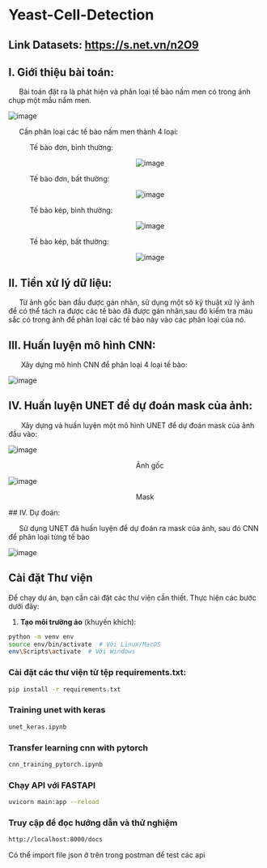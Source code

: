 # Yeast-Cell-Detection
## Link Datasets: https://s.net.vn/n2O9

## I. Giới thiệu bài toán:
&ensp;&ensp;&ensp;Bài toán đặt ra là phát hiện và phân loại tế bào nấm men có trong ảnh chụp một mẫu nấm men.

![image](https://github.com/user-attachments/assets/d3f6028f-357d-49a3-aac8-fe4020980e90)

<p>&ensp;&ensp;&ensp;Cần phân loại các tế bào nấm men thành 4 loại:</p>
<p>&ensp;&ensp;&ensp;&ensp;&ensp;&ensp;Tế bào đơn, bình thường:  </p> 

&emsp;&emsp;&emsp;&emsp;&emsp;&emsp;&emsp;&emsp;&emsp;&emsp;&emsp;&emsp;&emsp;&emsp;&emsp;&emsp;&emsp;&emsp;![image](https://github.com/user-attachments/assets/6c86edea-d819-4adf-9003-67501c3c780b)

<p>&ensp;&ensp;&ensp;&ensp;&ensp;&ensp;Tế bào đơn, bất thường:  </p> 

&emsp;&emsp;&emsp;&emsp;&emsp;&emsp;&emsp;&emsp;&emsp;&emsp;&emsp;&emsp;&emsp;&emsp;&emsp;&emsp;&emsp;&emsp;![image](https://github.com/user-attachments/assets/cc669829-738a-44d2-8069-6ddb36e835ec)


<p>&ensp;&ensp;&ensp;&ensp;&ensp;&ensp;Tế bào kép, bình thường:  </p> 

&emsp;&emsp;&emsp;&emsp;&emsp;&emsp;&emsp;&emsp;&emsp;&emsp;&emsp;&emsp;&emsp;&emsp;&emsp;&emsp;&emsp;&emsp;![image](https://github.com/user-attachments/assets/aff5b79e-e764-4d91-9c44-2e68d1bfbd4d)


<p>&ensp;&ensp;&ensp;&ensp;&ensp;&ensp;Tế bào kép, bất thường:  </p> 

&emsp;&emsp;&emsp;&emsp;&emsp;&emsp;&emsp;&emsp;&emsp;&emsp;&emsp;&emsp;&emsp;&emsp;&emsp;&emsp;&emsp;&emsp;![image](https://github.com/user-attachments/assets/9374aacc-6e74-4f2d-b6d9-ffeddba42586)


## II. Tiền xử lý dữ liệu:
&ensp;&ensp;&ensp;Từ ảnh gốc ban đầu được gán nhãn, sử dụng một sô kỹ thuật xử lý ảnh để có thể tách ra được các tế bào đã được gán nhãn,sau đó kiểm tra màu sắc có trong ảnh để phân loại các tế bào này vào các phân loại của nó.

## III. Huấn luyện mô hình CNN:
&ensp;&ensp;&ensp; Xây dựng mô hình CNN để phân loại 4 loại tế bào:

![image](https://github.com/user-attachments/assets/a8f9a018-d128-4118-bffc-84c013eeaa17)

## IV. Huấn luyện UNET để dự đoán mask của ảnh:
&ensp;&ensp;&ensp; Xây dựng và huấn luyện một mô hình UNET để dự đoán mask của ảnh đầu vào:

![image](https://github.com/user-attachments/assets/ea788cd9-be7b-4e7a-b708-e7c80b4c88b1)
<p>&emsp;&emsp;&emsp;&emsp;&emsp;&emsp;&emsp;&emsp;&emsp;&emsp;&emsp;&emsp;&emsp;&emsp;&emsp;&emsp;&emsp;&emsp;Ảnh gốc</p>

![image](https://github.com/user-attachments/assets/ba09b0eb-3823-4b5c-8454-9ee3f3c51f11)
<p>&emsp;&emsp;&emsp;&emsp;&emsp;&emsp;&emsp;&emsp;&emsp;&emsp;&emsp;&emsp;&emsp;&emsp;&emsp;&emsp;&emsp;&emsp;Mask</p>
## IV. Dự đoán:

&ensp;&ensp;&ensp;Sử dụng UNET đã huấn luyện để dự đoán ra mask của ảnh, sau đó CNN để phân loại từng tế bào

![image](https://github.com/user-attachments/assets/7f52f81b-4405-4c1b-9767-6e165b5d543d)
## Cài đặt Thư viện

Để chạy dự án, bạn cần cài đặt các thư viện cần thiết. Thực hiện các bước dưới đây:

1. **Tạo môi trường ảo** (khuyến khích):

```bash
python -m venv env
source env/bin/activate  # Với Linux/MacOS
env\Scripts\activate  # Với Windows
```
### Cài đặt các thư viện từ tệp requirements.txt:

```bash
pip install -r requirements.txt
```
### Training unet with keras
```bash
unet_keras.ipynb
```
### Transfer learning cnn with pytorch
```bash
cnn_training_pytorch.ipynb
```
### Chạy API với FASTAPI
```bash
uvicorn main:app --reload
```
### Truy cập để đọc hướng dẫn và thử nghiệm
```bash
http://localhost:8000/docs
```
Có thể import file json ở trên trong postman để test các api
